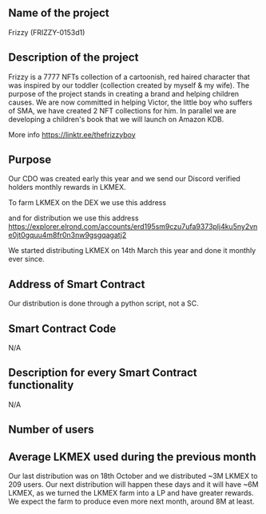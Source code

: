 ## Name of the project
Frizzy (FRIZZY-0153d1)

## Description of the project
Frizzy is a 7777 NFTs collection of a cartoonish, red haired character that was inspired by our toddler (collection created by myself & my wife). The purpose of the project stands in creating a brand and helping children causes. We are now committed in helping Victor, the little boy who suffers of SMA, we have created 2 NFT collections for him. In parallel we are developing a children's book that we will launch on Amazon KDB.

More info https://linktr.ee/thefrizzyboy

## Purpose
Our CDO was created early this year and we send our Discord verified holders monthly rewards in LKMEX.

To farm LKMEX on the DEX we use this address 

and for distribution we use this address
https://explorer.elrond.com/accounts/erd195sm9czu7ufa9373plj4ku5ny2vne0jt0gquu4m8fr0n3nw9gsgqagatj2

We started distributing LKMEX on 14th March this year and done it monthly ever since.

## Address of Smart Contract
Our distribution is done through a python script, not a SC.

## Smart Contract Code
N/A

## Description for every Smart Contract functionality
N/A

## Number of users
## Average LKMEX used during the previous month

Our last distribution was on 18th October and we distributed ~3M LKMEX to 209 users. Our next distribution will happen these days and it will have ~6M LKMEX, as we turned the LKMEX farm into a LP and have greater rewards. We expect the farm to produce even more next month, around 8M at least.
